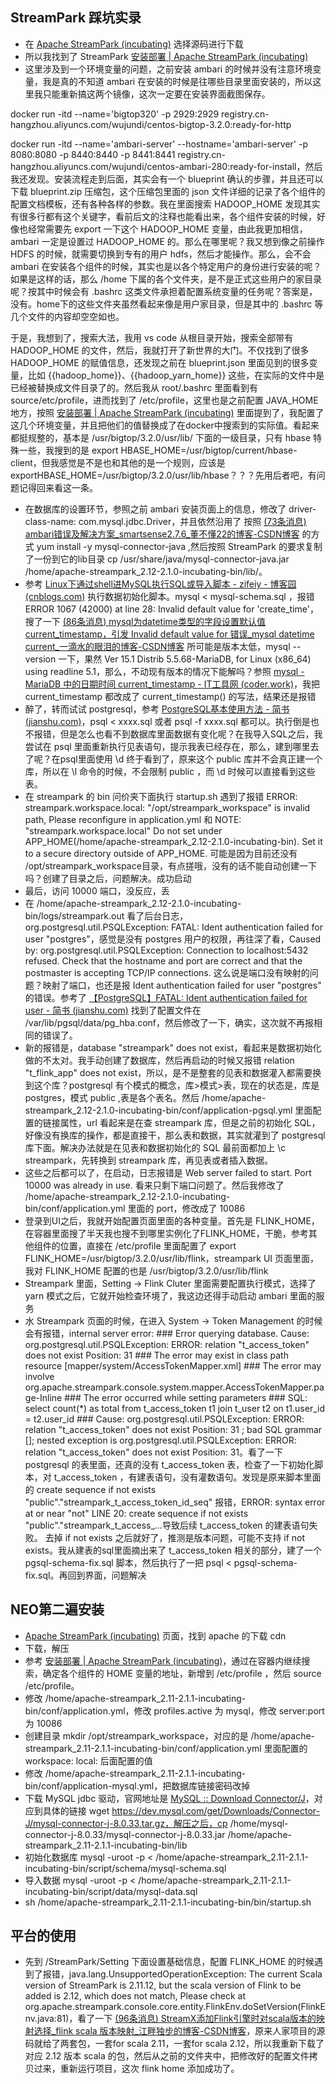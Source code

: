 ## StreamPark 踩坑实录

* 在 [Apache StreamPark (incubating)](https://streampark.apache.org/zh-CN/download/) 选择源码进行下载
* 所以我找到了 StreamPark [安装部署 | Apache StreamPark (incubating)](https://streampark.apache.org/zh-CN/docs/user-guide/deployment)
* 这里涉及到一个环境变量的问题，之前安装 ambari 的时候并没有注意环境变量，我是真的不知道 ambari 在安装的时候是往哪些目录里面安装的，所以这里我只能重新搞这两个镜像，这次一定要在安装界面截图保存。

docker run -itd --name='bigtop320' -p 2929:2929 registry.cn-hangzhou.aliyuncs.com/wujundi/centos-bigtop-3.2.0:ready-for-http

docker run -itd --name='ambari-server' --hostname='ambari-server' -p 8080:8080 -p 8440:8440 -p 8441:8441 registry.cn-hangzhou.aliyuncs.com/wujundi/centos-ambari-280:ready-for-install，然后我还发现。安装流程走到后面，其实会有一个 blueprint 确认的步骤，并且还可以下载 blueprint.zip 压缩包，这个压缩包里面的 json 文件详细的记录了各个组件的配置文档模板，还有各种各样的参数。我在里面搜索 HADOOP_HOME 发现其实有很多行都有这个关键字，看前后文的注释也能看出来，各个组件安装的时候，好像也经常需要先 export 一下这个 HADOOP_HOME 变量，由此我更加相信，ambari 一定是设置过 HADOOP_HOME 的。那么在哪里呢？我又想到像之前操作 HDFS 的时候，就需要切换到专有的用户 hdfs，然后才能操作。那么，会不会 ambari 在安装各个组件的时候，其实也是以各个特定用户的身份进行安装的呢？如果是这样的话，那么 /home 下属的各个文件夹，是不是正式这些用户的家目录呢？按其中时候会有 .bashrc 这类文件承担着配置系统变量的任务呢？答案是，没有。home下的这些文件夹虽然看起来像是用户家目录，但是其中的 .bashrc 等几个文件的内容却空空如也。

于是，我想到了，搜索大法，我用 vs code 从根目录开始，搜索全部带有 HADOOP_HOME 的文件，然后，我就打开了新世界的大门。不仅找到了很多 HADOOP_HOME 的赋值信息，还发现之前在 blueprint.json 里面见到的很多变量，比如 {{hadoop_home}}、{{hadoop_yarn_home}} 这些，在实际的文件中是已经被替换成文件目录了的。然后我从 root/.bashrc 里面看到有 source/etc/profile，进而找到了 /etc/profile，这里也是之前配置 JAVA_HOME 地方，按照 [安装部署 | Apache StreamPark (incubating)](https://streampark.apache.org/zh-CN/docs/user-guide/deployment/) 里面提到了，我配置了这几个环境变量，并且把他们的值替换成了在docker中搜索到的实际值。看起来都挺规整的，基本是 /usr/bigtop/3.2.0/usr/lib/ 下面的一级目录，只有 hbase 特殊一些，我搜到的是 export HBASE_HOME=/usr/bigtop/current/hbase-client，但我感觉是不是也和其他的是一个规则，应该是 exportHBASE_HOME=/usr/bigtop/3.2.0/usr/lib/hbase？？？先用后者吧，有问题记得回来看这一条。

* 在数据库的设置环节，参照之前 ambari 安装页面上的信息，修改了 driver-class-name: com.mysql.jdbc.Driver，并且依然沿用了 按照 [(73条消息) ambari错误及解决方案_smartsense2.7.6_董不懂22的博客-CSDN博客](https://blog.csdn.net/github_39319229/article/details/113052828) 的方式 yum install -y mysql-connector-java ,然后按照 StreamPark 的要求复制了一份到它的lib目录 cp /usr/share/java/mysql-connector-java.jar /home/apache-streampark_2.12-2.1.0-incubating-bin/lib/。
* 参考 [Linux下通过shell进MySQL执行SQL或导入脚本 - zifeiy - 博客园 (cnblogs.com)](https://www.cnblogs.com/zifeiy/p/9981253.html) 执行数据初始化脚本。mysql < mysql-schema.sql ，报错 ERROR 1067 (42000) at line 28: Invalid default value for 'create_time'，搜了一下 [(86条消息) mysql为datetime类型的字段设置默认值current_timestamp，引发 Invalid default value for 错误_mysql datetime current_一滴水的眼泪的博客-CSDN博客](https://blog.csdn.net/qq_35112567/article/details/111677052) 所可能是版本太低，mysql --version 一下，果然 Ver 15.1 Distrib 5.5.68-MariaDB, for Linux (x86_64) using readline 5.1，那么，不动现有版本的情况下能解吗？参照 [mysql - MariaDB 中的日期时间 current_timestamp - IT工具网 (coder.work)](https://www.coder.work/article/2468851)，我把 current_timestamp 都改成了 current_timestamp() 的写法，结果还是报错
* 醉了，转而试试 postgresql，参考 [PostgreSQL基本使用方法 - 简书 (jianshu.com)](https://www.jianshu.com/p/814fc0f880b8)，psql < xxxx.sql 或者 psql -f xxxx.sql 都可以。执行倒是也不报错，但是怎么也看不到数据库里面数据有变化呢？在我导入SQL之后，我尝试在 psql 里面重新执行见表语句，提示我表已经存在，那么，建到哪里去了呢？在psql里面使用 \d 终于看到了，原来这个 public 库并不会真正建一个库，所以在 \l 命令的时候，不会限制 public ，而 \d 时候可以直接看到这些表。
* 在 streampark 的 bin 问价夹下面执行 startup.sh 遇到了报错 ERROR: streampark.workspace.local: "/opt/streampark_workspace" is invalid path, Please reconfigure in application.yml 和 NOTE: "streampark.workspace.local" Do not set under APP_HOME(/home/apache-streampark_2.12-2.1.0-incubating-bin). Set it to a secure directory outside of APP_HOME. 可能是因为目前还没有 /opt/streampark_workspace目录，有点搓哦，没有的话不能自动创建一下吗？创建了目录之后，问题解决。成功启动
* 最后，访问 10000 端口，没反应，丢
* 在 /home/apache-streampark_2.12-2.1.0-incubating-bin/logs/streampark.out 看了后台日志，org.postgresql.util.PSQLException: FATAL: Ident authentication failed for user "postgres"，感觉是没有 postgres 用户的权限，再往深了看，Caused by: org.postgresql.util.PSQLException: Connection to localhost:5432 refused. Check that the hostname and port are correct and that the postmaster is accepting TCP/IP connections. 这么说是端口没有映射的问题？映射了端口，也还是报 Ident authentication failed for user "postgres" 的错误。参考了 [【PostgreSQL】FATAL: Ident authentication failed for user - 简书 (jianshu.com)](https://www.jianshu.com/p/d41d09fe18e2) 找到了配置文件在 /var/lib/pgsql/data/pg_hba.conf，然后修改了一下，确实，这次就不再报相同的错误了。
* 新的报错是，database "streampark" does not exist，看起来是数据初始化做的不太对。我手动创建了数据库，然后再启动的时候又报错 relation "t_flink_app" does not exist，所以，是不是整套的见表和数据灌入都需要换到这个库？postgresql 有个模式的概念，库>模式>表，现在的状态是，库是 postgres，模式 public ,表是各个表名。然后 /home/apache-streampark_2.12-2.1.0-incubating-bin/conf/application-pgsql.yml 里面配置的链接属性，url 看起来是在查 streampark 库，但是之前的初始化 SQL，好像没有换库的操作，都是直接干，那么表和数据，其实就灌到了 postgresql 库下面。解决办法就是在见表和数据初始化的 SQL 最前面都加上 \c streampark，先转换到 streampark 库，再见表或者插入数据。
* 这些之后都可以了，在启动，日志报错是 Web server failed to start. Port 10000 was already in use. 看来只剩下端口问题了。然后我修改了 /home/apache-streampark_2.12-2.1.0-incubating-bin/conf/application.yml 里面的 port，修改成了 10086
* 登录到UI之后，我就开始配置页面里面的各种变量。首先是 FLINK_HOME，在容器里面搜了半天我也搜不到哪里实例化了FLINK_HOME，干脆，参考其他组件的位置，直接在 /etc/profile 里面配置了 export FLINK_HOME=/usr/bigtop/3.2.0/usr/lib/flink，streampark UI 页面里面，我对 FLINK_HOME 配置的也是 /usr/bigtop/3.2.0/usr/lib/flink
* Streampark 里面，Setting -> Flink Cluter 里面需要配置执行模式，选择了 yarn 模式之后，它就开始检查环境了，我这边还得手动启动 ambari 里面的服务
* 水 Streampark 页面的时候，在进入 System -> Token Management 的时候会有报错，internal server error: ### Error querying database. Cause: org.postgresql.util.PSQLException: ERROR: relation "t_access_token" does not exist Position: 31 ### The error may exist in class path resource [mapper/system/AccessTokenMapper.xml] ### The error may involve org.apache.streampark.console.system.mapper.AccessTokenMapper.page-Inline ### The error occurred while setting parameters ### SQL: select count(*) as total from t_access_token t1 join t_user t2 on t1.user_id = t2.user_id ### Cause: org.postgresql.util.PSQLException: ERROR: relation "t_access_token" does not exist Position: 31 ; bad SQL grammar []; nested exception is org.postgresql.util.PSQLException: ERROR: relation "t_access_token" does not exist Position: 31。看了一下 postgresql 的表里面，还真的没有 t_access_token 表，检查了一下初始化脚本，对 t_access_token ，有建表语句，没有灌数语句。发现是原来脚本里面的 create sequence if not exists "public"."streampark_t_access_token_id_seq" 报错，ERROR:  syntax error at or near "not" LINE 20: create sequence if not exists "public"."streampark_t_access_...导致后续 t_access_token 的建表语句失败。
  去掉 if not exists 之后就好了，推测是版本问题，可能不支持 if not exists。我从建表的sql里面摘出来了 t_access_token 相关的部分，建了一个 pgsql-schema-fix.sql 脚本，然后执行了一把 psql < pgsql-schema-fix.sql。再回到界面，问题解决

## NEO第二遍安装

* [Apache StreamPark (incubating)](https://streampark.apache.org/zh-CN/download/) 页面，找到 apache 的下载 cdn
* 下载，解压
* 参考 [安装部署 | Apache StreamPark (incubating)](https://streampark.apache.org/zh-CN/docs/user-guide/deployment/)，通过在容器内继续搜索，确定各个组件的 HOME 变量的地址，新增到 /etc/profile ，然后 source /etc/profile。
* 修改 /home/apache-streampark_2.11-2.1.1-incubating-bin/conf/application.yml，修改 profiles.active 为 mysql，修改 server:port 为 10086
* 创建目录 mkdir /opt/streampark_workspace，对应的是 /home/apache-streampark_2.11-2.1.1-incubating-bin/conf/application.yml 里面配置的 workspace: local: 后面配置的值
* 修改 /home/apache-streampark_2.11-2.1.1-incubating-bin/conf/application-mysql.yml，把数据库链接密码改掉
* 下载 MySQL jdbc 驱动，官网地址是 [MySQL :: Download Connector/J](https://dev.mysql.com/downloads/connector/j/)，对应到具体的链接 wget https://dev.mysql.com/get/Downloads/Connector-J/mysql-connector-j-8.0.33.tar.gz，解压之后，cp /home/mysql-connector-j-8.0.33/mysql-connector-j-8.0.33.jar /home/apache-streampark_2.11-2.1.1-incubating-bin/lib
* 初始化数据库 mysql -uroot -p < /home/apache-streampark_2.11-2.1.1-incubating-bin/script/schema/mysql-schema.sql
* 导入数据 mysql -uroot -p < /home/apache-streampark_2.11-2.1.1-incubating-bin/script/data/mysql-data.sql
* sh /home/apache-streampark_2.11-2.1.1-incubating-bin/bin/startup.sh


## 平台的使用

* 先到 /StreamPark/Setting 下面设置基础信息，配置 FLINK_HOME 的时候遇到了报错，java.lang.UnsupportedOperationException: The current Scala version of StreamPark is 2.11.12, but the scala version of Flink to be added is 2.12, which does not match, Please check
  at org.apache.streampark.console.core.entity.FlinkEnv.doSetVersion(FlinkEnv.java:81)，看了一下 [(96条消息) StreamX添加Flink引擎时对scala版本的映射选择_flink scala 版本映射_江畔独步的博客-CSDN博客](https://blog.csdn.net/liuwei0376/article/details/124936342)，原来人家项目的源码就给了两套包，一套for scala 2.11，一套for scala 2.12，所以我重新下载了对应 2.12 版本 scala 的包，然后从之前的文件夹中，把修改好的配置文件拷贝过来，重新运行项目，这次 flink home 添加成功了。

